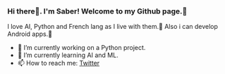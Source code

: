 ### Hi there👋. I'm Saber! Welcome to my Github page.🤝
I love AI, Python and French lang as I live with them.💙 Also i can develop Android apps.💚
- 🔭 I’m currently working on a Python project.
- 🌱 I’m currently learning AI and ML.
- 📫 How to reach me: [Twitter](https://twitter.com/saber__im)
<!--
**sabermsvi/sabermsvi** is a ✨ _special_ ✨ repository because its `README.md` (this file) appears on your GitHub profile.

Here are some ideas to get you started:

- 🔭 I’m currently working on ...
- 🌱 I’m currently learning ...
- 👯 I’m looking to collaborate on ...
- 🤔 I’m looking for help with ...
- 💬 Ask me about ...
- 📫 How to reach me: ...
- 😄 Pronouns: ...
- ⚡ Fun fact: ...
-->
